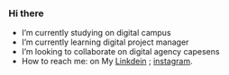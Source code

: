 ### Hi there 
-  I’m currently studying on digital campus
-  I’m currently learning digital project manager
- I’m looking to collaborate on digital agency capesens
- How to reach me: on My [Linkdein](https://www.linkedin.com/in/anas-baaboua-nejjar-ab7a4a1b9/) ; [instagram](https://www.instagram.com/anasnejb/).


